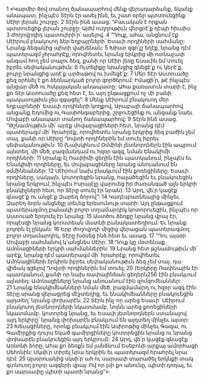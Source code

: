 1 «Կարմիր ծով տանող ճանապարհով մենք վերադարձանք, եկանք անապատ, ինչպէս Տէրն էր ասել ինձ, եւ շատ օրեր պտտուեցինք Սէիր լերան շուրջը:
2 Տէրն ինձ ասաց. “Բաւական է որքան պտտուեցիք լերան շուրջը: Այժմ ուղղութիւն վերցրէ՛ք դէպի հիւսիս: 3 Ժողովրդիդ պատուիրի՛ր՝ ասելով. 4 “Դուք, ահա, անցնում էք Սէիրում բնակուող ձեր եղբայրների՝ Եսաւի որդիների սահմանը: Նրանք ձեզանից պիտի վախենան: 5 Խիստ զգո՛յշ եղէք, նրանց դէմ պատերազմ չհրահրէք, որովհետեւ նրանց երկրից մի ոտնաչափ անգամ հող չեմ տալու ձեզ, քանի որ Սէիր լեռը Եսաւին եմ տուել իբրեւ սեփականութիւն: 6 Ուտելիքը նրանցից գնեցէ՛ք ու կերէ՛ք, ջուրը նրանցից առէ՛ք արծաթով ու խմեցէ՛ք: 7 Մեր Տէր Աստուածը քեզ օրհնել է քո ձեռնարկած բոլոր գործերում: Իմացի՛ր, թէ ինչպէս անցար մեծ ու հսկայական անապատը: Ահա քառասուն տարի է, ինչ քո Տէր Աստուածը քեզ հետ է, եւ այդ ընթացքում ոչ մի բանի պակասութիւն չես զգացել”:
8 Մենք Սէիրում բնակուող մեր եղբայրների՝ Եսաւի որդիների կողքով, Արաբայի ճանապարհով անցանք Եդոմից ու Գասիոնգաբերից, շրջուեցինք ու անցանք նաեւ Մովաբի անապատ տանող ճանապարհով: 9 Տէրն ինձ ասաց. “Թշնամութիւն մի՛ արէք մովաբացիների հետ, նրանց դէմ պատերազմ մի՛ հրահրէք, որովհետեւ նրանց երկրից ձեզ բաժին չեմ տայ, քանի որ Սէիրը Ղովտի որդիներին եմ տուել իբրեւ սեփականութիւն: 10 (Նախկինում Օմմինի յետնորդներն էին ապրում այնտեղ՝ մի մեծ, բազմանդամ ու հզօր ազգ, նման Ենակիմի որդիների: 11 Սրանք էլ Ռափիմի ցեղին էին պատկանում, ինչպէս եւ Ենակիմի որդիները, եւ մովաբացիները նրանց անուանում են օմմինեաններ: 12 Սէիրում նախ բնակւում էին քոռեցիները: Եսաւի որդիները, սակայն, կոտորեցին նրանց, հալածեցին եւ բնակուեցին նրանց երկրում, ինչպէս Իսրայէլը վարուեց իր ժառանգած այն երկրի բնակիչների հետ, որ Տէրը տուել էր նրան): 13 Արդ, վե՛ր կացէք գնացէ՛ք ու անցէ՛ք Զարեդ ձորով”:
14 Կադէսբառնեայից մինչեւ Զարեդ ձորն անցնելը տեւեց երեսունութ տարի: Այդ ընթացքում պատերազմող բանակի բոլոր տղամարդիկ կոտորուեցին, ինչպէս որ Աստուած երդուել էր նրանց: 15 Աստծու ձեռքը նրանց վրայ էր, որպէսզի նրանց կորստեան մատնի բանակատեղիում: Եւ նրանք բոլորն էլ ընկան:
16 Երբ ժողովրդի միջից վերացան պատերազմող բոլոր տղամարդիկ, Տէրը խօսեց ինձ հետ եւ ասաց. 17 “Դու այսօր Մովաբի սահմանով կ՚անցնես Սէիր: 18 Դուք կը մօտենաք Ամոնացիների երկրի սահմաններին: 19 Նրանց հետ թշնամութիւն մի՛ արէք, նրանց դէմ պատերազմ մի՛ հրահրէք, որովհետեւ Ամոնացիների երկիրն իբրեւ սեփականութիւն ձեզ չեմ տայ. դա վիճակ գցելով Ղովտի որդիներին եմ տուել: 20 (Երկիրը Ռափնային էր պատկանում, քանի որ նախ ռափայինեան ցեղերն256 էին բնակւում այնտեղ: Ամոնացիները նրանց անուանում էին զոմզոմեաններ: 21 Նրանք ենակիմեանների նման մեծ, բազմամարդ ու հզօր ազգ էին: Տէրը սրանց վերացրեց մէջտեղից, եւ ենակիմեանները բնակուեցին այդտեղ՝ նրանց փոխարէն: 22 Տէրն ինչ որ արեց Եսաւի՝ Սէիրում բնակուող յետնորդների նկատմամբ, նոյնն արեց քոռեցիների նկատմամբ. կոտորեց նրանց, եւ Եսաւի յետնորդներն ստանալով այդ երկիրը՝ նրանց փոխարէն բնակւում են այդտեղ մինչեւ այսօր: 23 Խեւացիները, որոնք բնակւում էին Ասիրոթից մինչեւ Գազա, ու Գամիրքից դուրս եկած գամիրցիները կոտորեցին նրանց ու նրանց փոխարէն բնակուեցին այդ երկրում):
24 Արդ, վե՛ր կացէք գնացէք Առնոնի ձորը: Ահա քո ձեռքն եմ յանձնում Եսեբոնի արքայ ամորհացի Սեհոնին: Սկսի՛ր տիրել նրա երկրին եւ պատերազմ հրահրել նրա դէմ: 25 Այսօրուանից սկսի՛ր ահ ու սարսափ տարածել երկնքի տակ գտնուող բոլոր ազգերի վրայ: Ով որ լսի քո անունը, պիտի դողայ, եւ քո սարսափը պիտի պատի նրանց”»:

